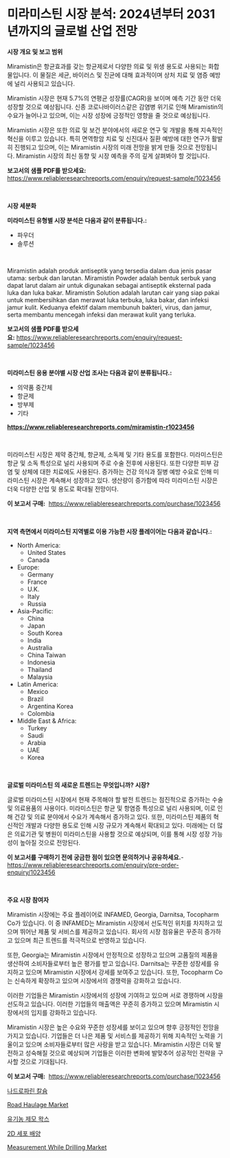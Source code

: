 <p><h1>미라미스틴 시장 분석: 2024년부터 2031년까지의 글로벌 산업 전망</h1></p><p><strong>시장 개요 및 보고 범위</strong></p>
<p><p>Miramistin은 항균효과를 갖는 항균제로서 다양한 의료 및 위생 용도로 사용되는 화합물입니다. 이 물질은 세균, 바이러스 및 진균에 대해 효과적이며 상처 치료 및 염증 예방에 널리 사용되고 있습니다. </p><p>Miramistin 시장은 현재 5.7%의 연평균 성장률(CAGR)을 보이며 예측 기간 동안 더욱 성장할 것으로 예상됩니다. 신종 코로나바이러스같은 감염병 위기로 인해 Miramistin의 수요가 늘어나고 있으며, 이는 시장 성장에 긍정적인 영향을 줄 것으로 예상됩니다. </p><p>Miramistin 시장은 또한 의료 및 보건 분야에서의 새로운 연구 및 개발을 통해 지속적인 혁신을 이루고 있습니다. 특히 면역항암 치료 및 신진대사 질환 예방에 대한 연구가 활발히 진행되고 있으며, 이는 Miramistin 시장의 미래 전망을 밝게 만들 것으로 전망됩니다. Miramistin 시장의 최신 동향 및 시장 예측을 주의 깊게 살펴봐야 할 것입니다.</p></p>
<p><strong>보고서의 샘플 PDF를 받으세요:</strong> <a href="https://www.reliableresearchreports.com/enquiry/request-sample/1023456">https://www.reliableresearchreports.com/enquiry/request-sample/1023456</a></p>
<p>&nbsp;</p>
<p><strong>시장 세분화</strong></p>
<p><strong>미라미스틴 유형별 시장 분석은 다음과 같이 분류됩니다.:</strong></p>
<p><ul><li>파우더</li><li>솔루션</li></ul></p>
<p>&nbsp;</p>
<p><p>Miramistin adalah produk antiseptik yang tersedia dalam dua jenis pasar utama: serbuk dan larutan. Miramistin Powder adalah bentuk serbuk yang dapat larut dalam air untuk digunakan sebagai antiseptik eksternal pada luka dan luka bakar. Miramistin Solution adalah larutan cair yang siap pakai untuk membersihkan dan merawat luka terbuka, luka bakar, dan infeksi jamur kulit. Keduanya efektif dalam membunuh bakteri, virus, dan jamur, serta membantu mencegah infeksi dan merawat kulit yang terluka.</p></p>
<p><strong>보고서의 샘플 PDF를 받으세요:</strong>&nbsp;<a href="https://www.reliableresearchreports.com/enquiry/request-sample/1023456">https://www.reliableresearchreports.com/enquiry/request-sample/1023456</a></p>
<p>&nbsp;</p>
<p><strong> 미라미스틴 응용 분야별 시장 산업 조사는 다음과 같이 분류됩니다.:</strong></p>
<p><ul><li>의약품 중간체</li><li>항균제</li><li>방부제</li><li>기타</li></ul></p>
<p><strong><a href="https://www.reliableresearchreports.com/miramistin-r1023456">https://www.reliableresearchreports.com/miramistin-r1023456</a></strong></p>
<p>&nbsp;</p>
<p><p>미라미스틴 시장은 제약 중간체, 항균제, 소독제 및 기타 용도를 포함한다. 미라미스틴은 항균 및 소독 특성으로 널리 사용되며 주로 수술 전후에 사용된다. 또한 다양한 피부 감염 및 상체에 대한 치료에도 사용된다. 증가하는 건강 의식과 질병 예방 수요로 인해 미라미스틴 시장은 계속해서 성장하고 있다. 생산량이 증가함에 따라 미라미스틴 시장은 더욱 다양한 산업 및 용도로 확대될 전망이다.</p></p>
<p><strong>이 보고서 구매:</strong>&nbsp; <a href="https://www.reliableresearchreports.com/purchase/1023456">https://www.reliableresearchreports.com/purchase/1023456</a></p>
<p>&nbsp;</p>
<p><strong>지역 측면에서 미라미스틴 지역별로 이용 가능한 시장 플레이어는 다음과 같습니다.:</strong></p>
<p><ul>
    <li>
        North America:
        <ul>
            <li>United States</li>
            <li>Canada</li>
        </ul>
    </li>
    <li>
        Europe:
        <ul>
            <li>Germany</li>
            <li>France</li>
            <li>U.K.</li>
            <li>Italy</li>
            <li>Russia</li>
        </ul>
    </li>
    <li>
        Asia-Pacific:
        <ul>
            <li>China</li>
            <li>Japan</li>
            <li>South Korea</li>
            <li>India</li>
            <li>Australia</li>
            <li>China Taiwan</li>
            <li>Indonesia</li>
            <li>Thailand</li>
            <li>Malaysia</li>
        </ul>
    </li>
    <li>
        Latin America:
        <ul>
            <li>Mexico</li>
            <li>Brazil</li>
            <li>Argentina Korea</li>
            <li>Colombia</li>
        </ul>
    </li>
    <li>
        Middle East & Africa:
        <ul>
            <li>Turkey</li>
            <li>Saudi</li>
            <li>Arabia</li>
            <li>UAE</li>
            <li>Korea</li>
        </ul>
    </li>
    </ul></p>
<p>&nbsp;</p>
<p><strong>글로벌 미라미스틴 의 새로운 트렌드는 무엇입니까? 시장?</strong></p>
<p><p>글로벌 미라미스틴 시장에서 현재 주목해야 할 발전 트렌드는 점진적으로 증가하는 수술 및 의료용품의 사용이다. 미라미스틴은 항균 및 항염증 특성으로 널리 사용되며, 이로 인해 건강 및 의료 분야에서 수요가 계속해서 증가하고 있다. 또한, 미라미스틴 제품의 혁신적인 개발과 다양한 용도로 인해 시장 규모가 계속해서 확대되고 있다. 미래에는 더 많은 의료기관 및 병원이 미라미스틴을 사용할 것으로 예상되며, 이를 통해 시장 성장 가능성이 높아질 것으로 전망된다.</p></p>
<p><strong>이 보고서를 구매하기 전에 궁금한 점이 있으면 문의하거나 공유하세요.</strong>- <a href="https://www.reliableresearchreports.com/enquiry/pre-order-enquiry/1023456">https://www.reliableresearchreports.com/enquiry/pre-order-enquiry/1023456</a></p>
<p>&nbsp;</p>
<p><strong>주요 시장 참여자</strong></p>
<p><p>Miramistin 시장에는 주요 플레이어로 INFAMED, Georgia, Darnitsa, Tocopharm Co가 있습니다. 이 중 INFAMED는 Miramistin 시장에서 선도적인 위치를 차지하고 있으며 뛰어난 제품 및 서비스를 제공하고 있습니다. 회사의 시장 점유율은 꾸준히 증가하고 있으며 최근 트렌드를 적극적으로 반영하고 있습니다. </p><p>또한, Georgia는 Miramistin 시장에서 안정적으로 성장하고 있으며 고품질의 제품을 생산하여 소비자들로부터 높은 평가를 받고 있습니다. Darnitsa는 꾸준한 성장세를 유지하고 있으며 Miramistin 시장에서 강세를 보여주고 있습니다. 또한, Tocopharm Co는 신속하게 확장하고 있으며 시장에서의 경쟁력을 강화하고 있습니다.</p><p>이러한 기업들은 Miramistin 시장에서의 성장에 기여하고 있으며 서로 경쟁하며 시장을 선도하고 있습니다. 이러한 기업들의 매출액은 꾸준히 증가하고 있으며 Miramistin 시장에서의 입지를 강화하고 있습니다.</p><p>Miramistin 시장은 높은 수요와 꾸준한 성장세를 보이고 있으며 향후 긍정적인 전망을 가지고 있습니다. 기업들은 더 나은 제품 및 서비스를 제공하기 위해 지속적인 노력을 기울이고 있으며 소비자들로부터 많은 사랑을 받고 있습니다. Miramistin 시장은 더욱 발전하고 성숙해질 것으로 예상되며 기업들은 이러한 변화에 발맞추어 성공적인 전략을 구사할 것으로 기대됩니다.</p></p>
<p><strong>이 보고서 구매:</strong>&nbsp;&nbsp;<a href="https://www.reliableresearchreports.com/purchase/1023456">https://www.reliableresearchreports.com/purchase/1023456</a></p>
<p><p><a href="https://github.com/Tristiarton768456/Market-Research-Report-List-1/blob/main/776145323741.md">나드로파린 칼슘</a></p><p><a href="https://github.com/globismark/Market-Research-Report-List-2/blob/main/road-haulage-market.md">Road Haulage Market</a></p><p><a href="https://medium.com/@jerrodhilll68/%EC%9C%A0%EA%B8%B0%EB%86%8D-%ED%84%B8-%EC%A0%9C%EA%B1%B0-%EC%99%81%EC%8A%A4-%EC%8B%9C%EC%9E%A5-2031%EB%85%84%EA%B9%8C%EC%A7%80%EC%9D%98-%ED%8A%B8%EB%A0%8C%EB%93%9C-%EC%98%88%EC%B8%A1-%EB%B0%8F-%EA%B2%BD%EC%9F%81-%EB%B6%84%EC%84%9D-2d081fd5e8a1">유기농 제모 왁스</a></p><p><a href="https://github.com/vsoq0zknh59/Market-Research-Report-List-1/blob/main/315549823740.md">2D 세포 배양</a></p><p><a href="https://github.com/prosalinda88/Market-Research-Report-List-3/blob/main/measurement-while-drilling-market.md">Measurement While Drilling Market</a></p></p>